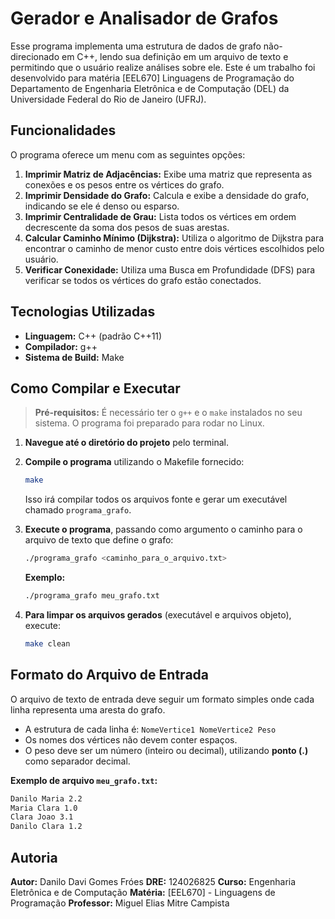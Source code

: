 # Gerador e Analisador de Grafos

Esse programa implementa uma estrutura de dados de grafo não-direcionado em C++, lendo sua definição em um arquivo de texto e permitindo que o usuário realize análises sobre ele.
Este é um trabalho foi desenvolvido para matéria [EEL670] Linguagens de Programação do Departamento de Engenharia Eletrônica e de Computação (DEL) da Universidade Federal do Rio de Janeiro (UFRJ).

## Funcionalidades

O programa oferece um menu com as seguintes opções:

1.  **Imprimir Matriz de Adjacências:** Exibe uma matriz que representa as conexões e os pesos entre os vértices do grafo.
2.  **Imprimir Densidade do Grafo:** Calcula e exibe a densidade do grafo, indicando se ele é denso ou esparso.
3.  **Imprimir Centralidade de Grau:** Lista todos os vértices em ordem decrescente da soma dos pesos de suas arestas.
4.  **Calcular Caminho Mínimo (Dijkstra):** Utiliza o algoritmo de Dijkstra para encontrar o caminho de menor custo entre dois vértices escolhidos pelo usuário.
5.  **Verificar Conexidade:** Utiliza uma Busca em Profundidade (DFS) para verificar se todos os vértices do grafo estão conectados.

## Tecnologias Utilizadas

* **Linguagem:** C++ (padrão C++11)
* **Compilador:** g++
* **Sistema de Build:** Make

## Como Compilar e Executar

> **Pré-requisitos:** É necessário ter o `g++` e o `make` instalados no seu sistema. 
> O programa foi preparado para rodar no Linux.

1.  **Navegue até o diretório do projeto** pelo terminal.

2.  **Compile o programa** utilizando o Makefile fornecido:
    ```bash
    make
    ```
    Isso irá compilar todos os arquivos fonte e gerar um executável chamado `programa_grafo`.

3.  **Execute o programa**, passando como argumento o caminho para o arquivo de texto que define o grafo:
    ```bash
    ./programa_grafo <caminho_para_o_arquivo.txt>
    ```
    **Exemplo:**
    ```bash
    ./programa_grafo meu_grafo.txt
    ```

4.  **Para limpar os arquivos gerados** (executável e arquivos objeto), execute:
    ```bash
    make clean
    ```

## Formato do Arquivo de Entrada

O arquivo de texto de entrada deve seguir um formato simples onde cada linha representa uma aresta do grafo.

* A estrutura de cada linha é: `NomeVertice1 NomeVertice2 Peso`
* Os nomes dos vértices não devem conter espaços.
* O peso deve ser um número (inteiro ou decimal), utilizando **ponto (.)** como separador decimal.

**Exemplo de arquivo `meu_grafo.txt`:**

```txt
Danilo Maria 2.2
Maria Clara 1.0
Clara Joao 3.1
Danilo Clara 1.2
```

## Autoria

**Autor:** Danilo Davi Gomes Fróes
**DRE:** 124026825
**Curso:** Engenharia Eletrônica e de Computação
**Matéria:** [EEL670] - Linguagens de Programação
**Professor:** Miguel Elias Mitre Campista